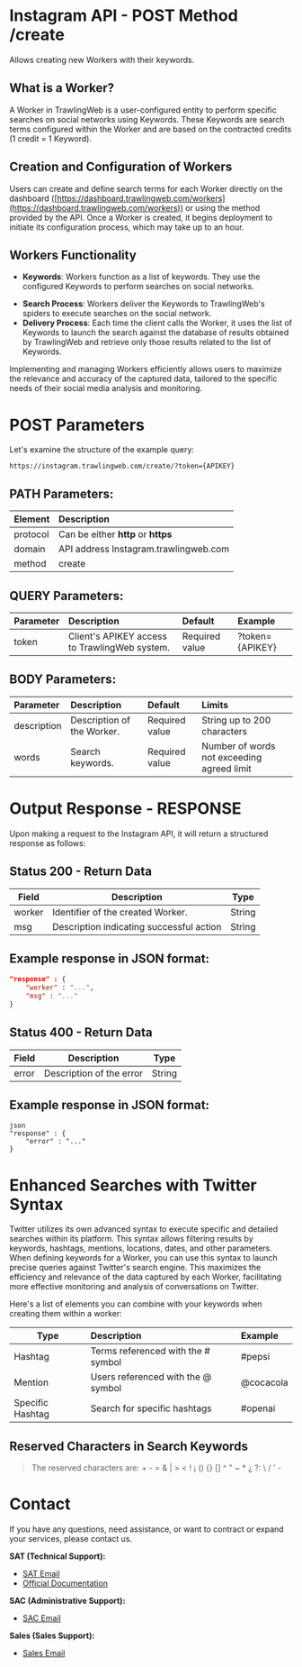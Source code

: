 # Instagram API - POST Method /create

Allows creating new Workers with their keywords.

## What is a Worker?

A Worker in TrawlingWeb is a user-configured entity to perform specific searches on social networks using Keywords. These Keywords are search terms configured within the Worker and are based on the contracted credits (1 credit = 1 Keyword).

## Creation and Configuration of Workers

Users can create and define search terms for each Worker directly on the dashboard ([https://dashboard.trawlingweb.com/workers](https://dashboard.trawlingweb.com/workers)) or using the method provided by the API. Once a Worker is created, it begins deployment to initiate its configuration process, which may take up to an hour.

## Workers Functionality

* **Keywords**: Workers function as a list of keywords. They use the configured Keywords to perform searches on social networks.
- **Search Process**: Workers deliver the Keywords to TrawlingWeb's spiders to execute searches on the social network.
- **Delivery Process**: Each time the client calls the Worker, it uses the list of Keywords to launch the search against the database of results obtained by TrawlingWeb and retrieve only those results related to the list of Keywords.

Implementing and managing Workers efficiently allows users to maximize the relevance and accuracy of the captured data, tailored to the specific needs of their social media analysis and monitoring.

# POST Parameters

Let's examine the structure of the example query:

```
https://instagram.trawlingweb.com/create/?token={APIKEY}
```

## PATH Parameters:

| Element  | Description                                 |
| :-------- | :------------------------------------------ |
| protocol | Can be either **http** or **https**         |
| domain   | API address Instagram.trawlingweb.com       |
| method   | create                                      |

## QUERY Parameters:

| Parameter | Description                                              | Default           | Example         |
| :-------- | :------------------------------------------------------- | :---------------- | :-------------- |
| token     | Client's APIKEY access to TrawlingWeb system.            | Required value    | ?token={APIKEY} |

## BODY Parameters:

| Parameter   | Description                            | Default           | Limits                                                    |
| :---------- | :------------------------------------- | :---------------- | :-------------------------------------------------------- |
| description | Description of the Worker.              | Required value    | String up to 200 characters                                |
| words       | Search keywords.                       | Required value    | Number of words not exceeding agreed limit                  |

# Output Response - RESPONSE

Upon making a request to the Instagram API, it will return a structured response as follows:

## Status 200 - Return Data

| Field  | Description                          |  Type  |
| ------ | ------------------------------------ | :----: |
| worker | Identifier of the created Worker.     | String |
| msg    | Description indicating successful action | String |

## Example response in JSON format:

```json
"response" : {
    "worker" : "...",
    "msg" : "..."
}
```
## Status 400 - Return Data

| Field | Description           |  Type  |
| ----- | --------------------- | :----: |
| error | Description of the error | String |

## Example response in JSON format:
```
json
"response" : {
    "error" : "..."
}
```

# Enhanced Searches with Twitter Syntax

Twitter utilizes its own advanced syntax to execute specific and detailed searches within its platform. This syntax allows filtering results by keywords, hashtags, mentions, locations, dates, and other parameters. When defining keywords for a Worker, you can use this syntax to launch precise queries against Twitter's search engine. This maximizes the efficiency and relevance of the data captured by each Worker, facilitating more effective monitoring and analysis of conversations on Twitter.

Here's a list of elements you can combine with your keywords when creating them within a worker:

| Type              | Description                                                                          | Example                   |
| ----------------- | :----------------------------------------------------------------------------------- | :------------------------ |
| Hashtag           | Terms referenced with the # symbol                                                     | #pepsi                     |
| Mention           | Users referenced with the @ symbol                                                      | @cocacola                     |
| Specific Hashtag  | Search for specific hashtags                                                           | #openai                    |

## Reserved Characters in Search Keywords

> The reserved characters are: + - = & | > < ! ¡ () {} [] ^ " ~ * ¿ ?: \ / ' -

# Contact

If you have any questions, need assistance, or want to contract or expand your services, please contact us.

**SAT (Technical Support):**
* [SAT Email](mailto:support@trawlingweb.com)
* [Official Documentation](https://docs.trawlingweb.com)

**SAC (Administrative Support):**
* [SAC Email](mailto:gestion@trawlingweb.com)

**Sales (Sales Support):**
* [Sales Email](mailto:sales@trawlingweb.com)
